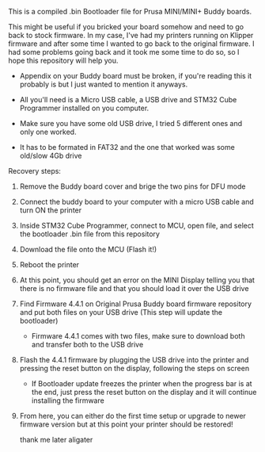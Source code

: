 This is a compiled .bin Bootloader file for Prusa MINI/MINI+ Buddy boards.

This might be useful if you bricked your board somehow and need to go back to stock firmware.
In my case, I've had my printers running on Klipper firmware and after some time I wanted to go back to the original firmware.
I had some problems going back and it took me some time to do so, so I hope this repository will help you.

- Appendix on your Buddy board must be broken, if you're reading this it probably is but I just wanted to mention it anyways.
- All you'll need is a Micro USB cable, a USB drive and STM32 Cube Programmer installed on you computer.

- Make sure you have some old USB drive, I tried 5 different ones and only one worked.
- It has to be formated in FAT32 and the one that worked was some old/slow 4Gb drive

Recovery steps:

1. Remove the Buddy board cover and brige the two pins for DFU mode
2. Connect the buddy board to your computer with a micro USB cable and turn ON the printer
3. Inside STM32 Cube Programmer, connect to MCU, open file, and select the bootloader .bin file from this repository
4. Download the file onto the MCU (Flash it!)
5. Reboot the printer
6. At this point, you should get an error on the MINI Display telling you that there is no firmware file and that you should load it over the USB drive
7. Find Firmware 4.4.1 on Original Prusa Buddy board firmware repository and put both files on your USB drive (This step will update the bootloader)
   - Firmware 4.4.1 comes with two files, make sure to download both and transfer both to the USB drive
8. Flash the 4.4.1 firmware by plugging the USB drive into the printer and pressing the reset button on the display, following the steps on screen
   - If Bootloader update freezes the printer when the progress bar is at the end, just press the reset button on the display and it will continue     
     installing the firmware
9. From here, you can either do the first time setup or upgrade to newer firmware version but at this point your printer should be restored!

    thank me later aligater

